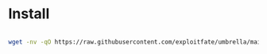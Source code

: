 # Install

```bash

wget -nv -qO https://raw.githubusercontent.com/exploitfate/umbrella/main/install.sh install.sh && bash install.sh

```